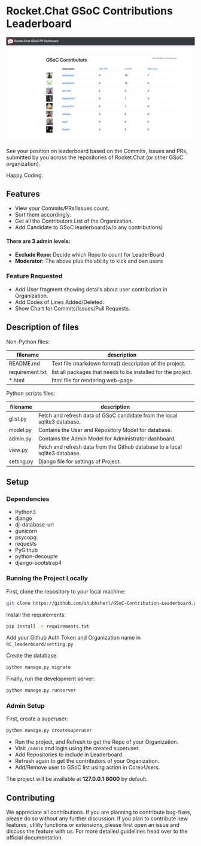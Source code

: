
# Rocket.Chat GSoC Contributions Leaderboard

![Rocket.Chat GSoC Contributions Leaderboard screenshot](https://github.com/Sing-Li/bbug/blob/master/images/leaderboard.png)

See your position on leaderboard based on the Commits, Issues and PRs, submitted by you across the repositories of Rocket.Chat (or other GSoC organization).

Happy Coding.

## Features
- View your Commits/PRs/Issues count.
- Sort them accordingly.
- Get all the Contributors List of the Organization.
- Add Candidate to GSoC leaderboard(w/o any contributions)

#### There are 3 admin levels:
- **Exclude Repo:** Decide which Repo to count for LeaderBoard
- **Moderator:** The above plus the ability to kick and ban users

### Feature Requested
- Add User fragment showing details about user contribution in Organization.
- Add Codes of Lines Added/Deleted.
- Show Chart for Commits/Issues/Pull Requests.

## Description of files

Non-Python files:

filename                           |  description
----------------------------------|------------------------------------------------------------------------------------
README.md                         |  Text file (markdown format) description of the project.
requirement.txt                   |  list all packages that needs to be installed for the project.
\*.html                           |  html file for rendering web-page

Python scripts files:

filename                           |  description
----------------------------------|------------------------------------------------------------------------------------
glist.py                          |  Fetch and refresh data of GSoC candidate from the local sqlite3 database.
model.py                          |  Contains the User and Repository Model for database.
admin.py                          |  Contains the Admin Model for Administrator dashboard.
view.py                           |  Fetch and refresh data from the Github database to a local sqlite3 database.
setting.py                        |  Django file for settings of Project.


## Setup 

### Dependencies
- Python3
- django
- dj-database-url
- gunicorn
- psycopg
- requests
- PyGithub
- python-decouple
- django-bootstrap4

### Running the Project Locally

First, clone the repository to your local machine:

```bash
git clone https://github.com/shubhsherl/GSoC-Contribution-Leaderboard.git
```

Install the requirements:

```bash
pip install -r requirements.txt
```

Add your Github Auth Token and Organization name in `RC_leaderboard/setting.py`

Create the database:

```bash
python manage.py migrate
```

Finally, run the development server:

```bash
python manage.py runserver
```

### Admin Setup

First, create a superuser:

```bash
python manage.py createsuperuser
```

- Run the project, and Refresh to get the Repo of your Organization.
- Visit `/admin` and login using the created superuser.
- Add Repositories to include in Leaderboard.
- Refresh again to get the contributors of your Organization.
- Add/Remove user to GSoC list using action in Core>Users.

The project will be available at **127.0.0.1:8000** by default.

## Contributing

We appreciate all contributions. If you are planning to contribute bug-fixes, please do so without any further discussion. If you plan to contribute new features, utility functions or extensions, please first open an issue and discuss the feature with us. For more detailed guidelines head over to the official documentation.

